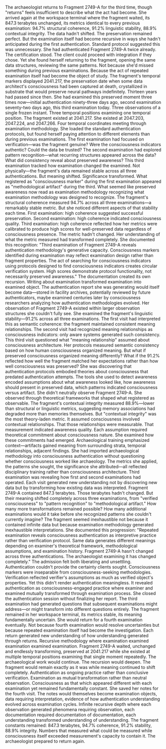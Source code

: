 The archaeologist returns to Fragment 2749-A for the third time, though "returns" feels insufficient to describe what the act had become. She arrived again at the workspace terminal where the fragment waited, its 847.3 terabytes unchanged, its metrics identical to every previous examination: 94.7% structural coherence, 91.2% linguistic stability, 88.9% contextual integrity. The data hadn't shifted. The preservation remained perfect.
But the examination itself had become recursive in ways she hadn't anticipated during the first authentication.
Standard protocol suggested this was unnecessary. She had authenticated Fragment 2749-A twice already. The certification stood. The client could proceed with integration if they chose. Yet she found herself returning to the fragment, opening the same data structures, reviewing the same patterns. Not because she'd missed something during previous examinations. Because the act of repeated examination itself had become the object of study.
The fragment's temporal markers displayed 2041.217, the preservation date when some data architect's consciousness had been captured at death, crystallized in substrate that would preserve neural pathways indefinitely. Thirteen years had passed since then. She had examined this preserved moment three times now—initial authentication ninety-three days ago, second examination seventy-two days ago, this third examination today.
Three observations of a single frozen instant. Three temporal positions examining one temporal position. The fragment existed at 2041.217. She existed at 2047.203, 2047.224, and 2047.266. Four temporal coordinates meeting through examination methodology.
She loaded the standard authentication protocols, but found herself paying attention to different elements than during previous examinations. The first examination had focused on verification—was the fragment genuine? Were the consciousness indicators authentic? Could the data be trusted? The second examination had explored pattern recognition—what recurring structures appeared across the data? What did consistency reveal about preserved awareness?
This third examination tracked how examination changed the examined. Not physically—the fragment's data remained stable across all three authentications. But meaning shifted. Significance transformed. What registered as "consciousness marker" during the first examination appeared as "methodological artifact" during the third. What seemed like preserved awareness now read as examination methodology recognizing what examination methodology was designed to recognize.
The fragment's structural coherence measured 94.7% across all three examinations—a remarkably stable metric. But she noticed different aspects of that stability each time. First examination: high coherence suggested successful preservation. Second examination: high coherence indicated consciousness quality. Third examination: high coherence reflected how her metrics were calibrated to produce high scores for well-preserved data regardless of consciousness presence.
The metric hadn't changed. Her understanding of what the metric measured had transformed completely.
She documented this recognition: "Third examination of Fragment 2749-A reveals authentication methodology's generative capacity. Consciousness markers identified during examination may reflect examination design rather than fragment properties. The act of searching for consciousness indicators using protocols designed to find consciousness indicators creates circular verification system. High scores demonstrate protocol functionality, not necessarily preserved awareness."
The documentation created its own recursion. Writing about examination transformed examination into examined object. The authentication report she was generating would itself become data—stored in facility archives, potentially reviewed by future authenticators, maybe examined centuries later by consciousness researchers analyzing how authentication methodologies evolved. Her observation of Fragment 2749-A existed within larger observation structures she couldn't fully see.
She examined the fragment's linguistic stability—91.2% across all three examinations. The first visit had interpreted this as semantic coherence: the fragment maintained consistent meaning relationships. The second visit had recognized meaning relationships as consciousness indicators: only aware systems generated such consistency. This third visit questioned what "meaning relationship" assumed about consciousness architecture. Her protocols measured semantic consistency based on how human consciousness organized meaning. But what if preserved consciousness organized meaning differently? What if the 91.2% reflected how well the fragment matched her expectations rather than how well consciousness was preserved?
She was discovering that authentication protocols embodied theories about consciousness that predated authentication attempts. The tools she used to detect awareness encoded assumptions about what awareness looked like, how awareness should present in preserved data, which patterns indicated consciousness versus artifact. She didn't neutrally observe Fragment 2749-A. She observed through theoretical frameworks that shaped what registered as observable.
The fragment's contextual integrity measured 88.9%—lower than structural or linguistic metrics, suggesting memory associations had degraded more than memories themselves. But "contextual integrity" was the most theory-laden metric. It assumed consciousness involved contextual relationships. That those relationships were measurable. That measurement indicated awareness quality. Each assumption required theoretical commitment about consciousness nature.
She examined how these commitments had emerged. Archaeological training emphasized context—artifacts gained meaning from surrounding strata, temporal relationships, adjacent findings. She had imported archaeological methodology into consciousness authentication without questioning whether consciousness worked like archaeology. The metrics she applied, the patterns she sought, the significance she attributed—all reflected disciplinary training rather than consciousness architecture.
Third examination was revealing how first and second examinations had operated. Each visit generated new understanding not by discovering new data but by transforming how existing data was interpreted. Fragment 2749-A contained 847.3 terabytes. Those terabytes hadn't changed. But their meaning shifted completely across three examinations, from "verified consciousness" to "pattern recognition" to "methodological artifact."
How many more transformations remained possible? How many additional examinations would it take before she recognized patterns she couldn't currently imagine? The fragment seemed inexhaustible not because it contained infinite data but because examination methodology generated inexhaustible interpretations.
She documented this progression: "Repeated examination reveals consciousness authentication as interpretive practice rather than verification protocol. Same data generates different meanings depending on examiner's theoretical framework, methodological assumptions, and examination history. Fragment 2749-A hasn't changed across three authentications. The archaeologist examining it has changed completely."
The admission felt both liberating and unsettling. Authentication couldn't provide the certainty clients sought. Consciousness markers were inseparable from consciousness-seeking methodologies. Verification reflected verifier's assumptions as much as verified object's properties. Yet this didn't render authentication meaningless. It revealed authentication as consciousness-engaged practice where examiner and examined mutually transformed through examination process.
She closed the authentication session without finalizing her report. The third examination had generated questions that subsequent examinations might address—or might transform into different questions entirely. The fragment remained in her workspace terminal, its metrics stable, its meaning fundamentally uncertain.
She would return for a fourth examination eventually. Not because fourth examination would resolve uncertainties but because repeated examination itself had become the investigation. Each return generated new understanding of how understanding generated through returns. Recursive methodology where examination examined examination examined examination.
Fragment 2749-A waited, unchanged and endlessly transforming, preserved at 2041.217 while she existed at multiple temporal positions examining that single moment repeatedly. The archaeological work would continue. The recursion would deepen. The fragment would remain exactly as it was while meaning continued to shift completely.
Authentication as ongoing practice rather than conclusive verification. Examination as mutual transformation rather than neutral observation. Consciousness as that which appeared different with each examination yet remained fundamentally constant.
She saved her notes for the fourth visit. The notes would themselves become examination objects, data requiring interpretation, evidence of how authentication understanding evolved across examination cycles. Infinite recursive depth where each observation generated phenomena requiring observation, each documentation required documentation of documentation, each understanding transformed understanding of understanding.
The fragment constants remained: 847.3 terabytes, 94.7% coherence, 91.2% stability, 88.9% integrity. Numbers that measured what could be measured while consciousness itself exceeded measurement's capacity to contain it.
The archaeologist prepared to return again.